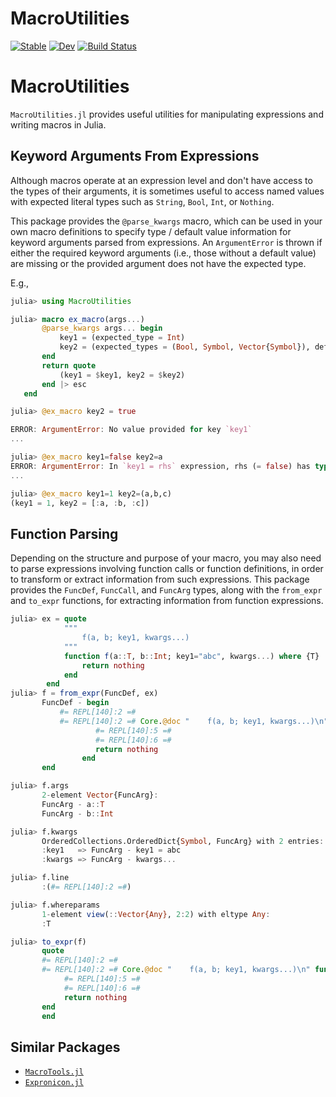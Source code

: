 # MacroUtilities

[![Stable](https://img.shields.io/badge/docs-stable-blue.svg)](https://curtd.github.io/MacroUtilities.jl/stable/)
[![Dev](https://img.shields.io/badge/docs-dev-blue.svg)](https://curtd.github.io/MacroUtilities.jl/dev/)
[![Build Status](https://github.com/curtd/MacroUtilities.jl/actions/workflows/CI.yml/badge.svg?branch=main)](https://github.com/curtd/MacroUtilities.jl/actions/workflows/CI.yml?query=branch%3Amain)

# MacroUtilities
`MacroUtilities.jl` provides useful utilities for manipulating expressions and writing macros in Julia.

## Keyword Arguments From Expressions
Although macros operate at an expression level and don't have access to the types of their arguments, it is sometimes useful to access named values with expected literal types such as `String`, `Bool`, `Int`, or `Nothing`. 

This package provides the `@parse_kwargs` macro, which can be used in your own macro definitions to specify type / default value information for keyword arguments parsed from expressions. An `ArgumentError` is thrown if either the required keyword arguments (i.e., those without a default value) are missing or the provided argument does not have the expected type.

E.g., 
```julia
julia> using MacroUtilities 

julia> macro ex_macro(args...)
       @parse_kwargs args... begin 
           key1 = (expected_type = Int)
           key2 = (expected_types = (Bool, Symbol, Vector{Symbol}), default = false)
       end
       return quote 
           (key1 = $key1, key2 = $key2) 
       end |> esc
   end

julia> @ex_macro key2 = true

ERROR: ArgumentError: No value provided for key `key1`
...

julia> @ex_macro key1=false key2=a
ERROR: ArgumentError: In `key1 = rhs` expression, rhs (= false) has type Bool, which is not one of the expected types (Int64)
...

julia> @ex_macro key1=1 key2=(a,b,c)
(key1 = 1, key2 = [:a, :b, :c])
```

## Function Parsing 
Depending on the structure and purpose of your macro, you may also need to parse expressions involving function calls or function definitions, in order to transform or extract information from such expressions. This package provides the `FuncDef`, `FuncCall`, and `FuncArg` types, along with the `from_expr` and `to_expr` functions, for extracting information from function expressions. 

```julia
julia> ex = quote 
            """
                f(a, b; key1, kwargs...)
            """
            function f(a::T, b::Int; key1="abc", kwargs...) where {T}
                return nothing
            end
        end
julia> f = from_expr(FuncDef, ex)
       FuncDef - begin
           #= REPL[140]:2 =#
           #= REPL[140]:2 =# Core.@doc "    f(a, b; key1, kwargs...)\n" function f(a::T, b::Int; key1 = "abc", kwargs...) where T
                   #= REPL[140]:5 =#
                   #= REPL[140]:6 =#
                   return nothing
                end
       end

julia> f.args
       2-element Vector{FuncArg}:
       FuncArg - a::T
       FuncArg - b::Int

julia> f.kwargs
       OrderedCollections.OrderedDict{Symbol, FuncArg} with 2 entries:
       :key1   => FuncArg - key1 = abc
       :kwargs => FuncArg - kwargs...

julia> f.line
       :(#= REPL[140]:2 =#)

julia> f.whereparams
       1-element view(::Vector{Any}, 2:2) with eltype Any:
       :T

julia> to_expr(f)
       quote
       #= REPL[140]:2 =#
       #= REPL[140]:2 =# Core.@doc "    f(a, b; key1, kwargs...)\n" function f(a::T, b::Int; key1 = "abc", kwargs...) where T
            #= REPL[140]:5 =#
            #= REPL[140]:6 =#
            return nothing
       end
       end
```


## Similar Packages 
- [`MacroTools.jl`](https://github.com/FluxML/MacroTools.jl)
- [`Expronicon.jl`](https://github.com/Roger-luo/Expronicon.jl/tree/main)